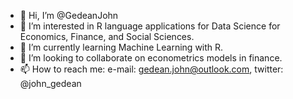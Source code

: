 - 👋 Hi, I’m @GedeanJohn
- 👀 I’m interested in R language applications for Data Science for Economics, Finance, and Social Sciences.
- 🌱 I’m currently learning Machine Learning with R.
- 💞️ I’m looking to collaborate on econometrics models in finance.
- 📫 How to reach me: e-mail: gedean.john@outlook.com, twitter: @john_gedean

<!---
GedeanJohn/GedeanJohn is a ✨ special ✨ repository because its `README.md` (this file) appears on your GitHub profile.
You can click the Preview link to take a look at your changes.
--->
